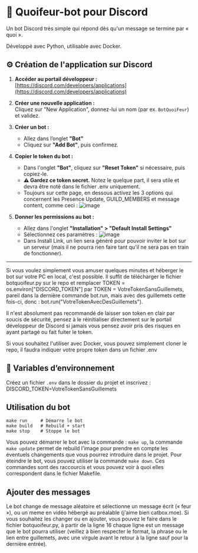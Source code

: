 # 🤖 Quoifeur-bot pour Discord

Un bot Discord très simple qui répond dès qu'un message se termine par « quoi ».

Développé avec Python, utilisable avec Docker.

## ⚙️ Création de l'application sur Discord

1. **Accéder au portail développeur :**  
   [https://discord.com/developers/applications](https://discord.com/developers/applications)

2. **Créer une nouvelle application :**  
   Cliquez sur "New Application", donnez-lui un nom (par ex. `BotQuoiFeur`) et validez.

3. **Créer un bot :**  
   - Allez dans l’onglet **"Bot"**
   - Cliquez sur **"Add Bot"**, puis confirmez.

4. **Copier le token du bot :**  
   - Dans l'onglet **"Bot"**, cliquez sur **"Reset Token"** si nécessaire, puis copiez-le.
   - **⚠️ Gardez ce token secret.** Notez le quelque part, il sera utile et devra être noté dans le fichier .env uniquement.
   - Toujours sur cette page, en dessous activez les 3 options qui concernent les Presence Update, GUILD_MEMBERS et message content, comme ceci : ![image](https://github.com/user-attachments/assets/ea1a9c6b-4daa-47fa-95b4-a95d3f23558a)


5. **Donner les permissions au bot :**  
   - Allez dans l'onglet **"Installation" > "Default Install Settings"**
   - Sélectionnez ces paramètres : ![image](https://github.com/user-attachments/assets/0067c7be-1ccb-45d4-8ba4-d4651fd4577d)
   - Dans Install Link, un lien sera généré pour pouvoir inviter le bot sur un serveur (mais il ne pourra rien faire tant qu'il ne sera pas en train de fonctionner).


---

Si vous voulez simplement vous amuser quelques minutes et héberger le bot sur votre PC en local, c'est possible. Il suffit de télécharger le fichier botquoifeur.py sur le repo et remplacer TOKEN = os.environ["DISCORD_TOKEN"] par TOKEN = VotreTokenSansGuillemets, pareil dans la dernière commande bot.run, mais avec des guillemets cette fois-ci, donc : bot.run("VotreTokenAvecDesGuillemets").

Il n'est absolument pas recommandé de laisser son token en clair par soucis de sécurité, pensez à le réinitialiser directement sur le portail développeur de Discord si jamais vous pensez avoir pris des risques en ayant partagé ou fait fuiter le token.


Si vous souhaitez l'utiliser avec Docker, vous pouvez simplement cloner le repo, il faudra indiquer votre propre token dans un fichier .env

## 🔐 Variables d’environnement

Créez un fichier `.env` dans le dossier du projet et inscrivez : DISCORD_TOKEN=VotreTokenSansGuillemets


## Utilisation du bot

```
make run     # Démarre le bot
make build   # Rebuild + start
make stop    # Stoppe le bot
```

Vous pouvez démarrer le bot avec la commande : `make up`, la commande `make update` permet de rebuild l'image pour prendre en compte les éventuels changements que vous pourrez introduire dans le projet.
Pour éteindre le bot, vous pouvez utiliser la commande `make down`. Ces commandes sont des raccourcis et vous pouvez voir à quoi elles correspondent dans le fichier Makefile.



## Ajouter des messages

Le bot change de message aléatoire et sélectionne un message écrit (« feur »), ou un meme en vidéo hébergé au préalable (j'aime bien catbox.moe). Si vous souhaitez les changer ou en ajouter, vous pouvez le faire dans le fichier botquoifeur.py, à partir de la ligne 16 chaque ligne est un message que le bot pourra utiliser (veillez à bien respecter le format, la phrase ou le lien entre guillemets, avec une virgule avant le retour à la ligne sauf pour la dernière entrée).
